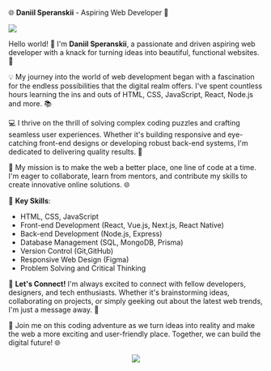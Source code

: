 🌐 **Daniil Speranskii** - Aspiring Web Developer 🚀

<a href="https://github-readme-stats.vercel.app/api/top-langs/?username=danieldo1&layout=compact" align="center"  >
  <img src="https://github-readme-stats.vercel.app/api?username=danieldo1&show_icons=true&theme=transparent" margin="20" />
</a>
<br />


Hello world! 👋 I'm **Daniil Speranskii**, a passionate and driven aspiring web developer with a knack for turning ideas into beautiful, functional websites. 🌟

💡 My journey into the world of web development began with a fascination for the endless possibilities that the digital realm offers. I've spent countless hours learning the ins and outs of HTML, CSS, JavaScript, React, Node.js and more. 📚

💻 I thrive on the thrill of solving complex coding puzzles and crafting seamless user experiences. Whether it's building responsive and eye-catching front-end designs or developing robust back-end systems, I'm dedicated to delivering quality results. 💪

🌟 My mission is to make the web a better place, one line of code at a time. I'm eager to collaborate, learn from mentors, and contribute my skills to create innovative online solutions. 🌐

📌 **Key Skills**:

-   HTML, CSS, JavaScript
-   Front-end Development (React, Vue.js, Next.js, React Native)
-   Back-end Development (Node.js, Express)
-   Database Management (SQL, MongoDB, Prisma)
-   Version Control (Git,GitHub)
-   Responsive Web Design (Figma)
-   Problem Solving and Critical Thinking

🔗 **Let's Connect!** I'm always excited to connect with fellow developers, designers, and tech enthusiasts. Whether it's brainstorming ideas, collaborating on projects, or simply geeking out about the latest web trends, I'm just a message away. 📧

🚀 Join me on this coding adventure as we turn ideas into reality and make the web a more exciting and user-friendly place. Together, we can build the digital future! 🌐


 <p align="center">
  <a href="https://skillicons.dev">
    <img src="https://skillicons.dev/icons?i=git,js,html,css,tailwindcss,express,figma,firebase,mysql,mongodb,prisma,react,vite" />
  </a>
</p>


 
